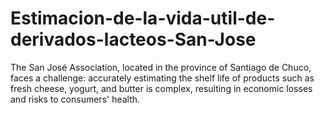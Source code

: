 # Estimacion-de-la-vida-util-de-derivados-lacteos-San-Jose
The San José Association, located in the province of Santiago de Chuco, faces a challenge: accurately estimating the shelf life of products such as fresh cheese, yogurt, and butter is complex, resulting in economic losses and risks to consumers' health.
